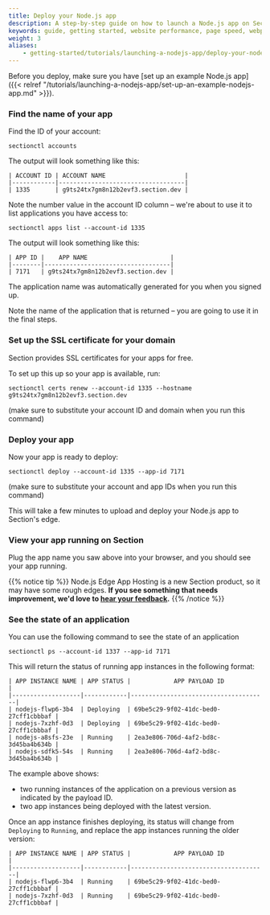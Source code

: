 ```yaml
---
title: Deploy your Node.js app
description: A step-by-step guide on how to launch a Node.js app on Section.
keywords: guide, getting started, website performance, page speed, webpage speed, website security, content delivery network, CDN
weight: 3
aliases:
    - getting-started/tutorials/launching-a-nodejs-app/deploy-your-nodejs-app/
---
```


Before you deploy, make sure you have [set up an example Node.js app]({{< relref "/tutorials/launching-a-nodejs-app/set-up-an-example-nodejs-app.md" >}}).

### Find the name of your app

Find the ID of your account:

```
sectionctl accounts
```

The output will look something like this:

```
| ACCOUNT ID | ACCOUNT NAME                      |
|------------|-----------------------------------|
| 1335       | g9ts24tx7gm8n12b2evf3.section.dev |
```

Note the number value in the account ID column – we're about to use it to list applications you have access to:

```
sectionctl apps list --account-id 1335
```

The output will look something like this:

```
| APP ID |    APP NAME                       |
|--------|-----------------------------------|
| 7171   | g9ts24tx7gm8n12b2evf3.section.dev |
```

The application name was automatically generated for you when you signed up.

Note the name of the application that is returned – you are going to use it in the final steps.

### Set up the SSL certificate for your domain

Section provides SSL certificates for your apps for free.

To set up this up so your app is available, run:

```
sectionctl certs renew --account-id 1335 --hostname g9ts24tx7gm8n12b2evf3.section.dev
```

(make sure to substitute your account ID and domain when you run this command)

### Deploy your app

Now your app is ready to deploy:

```
sectionctl deploy --account-id 1335 --app-id 7171
```

(make sure to substitute your account and app IDs when you run this command)

This will take a few minutes to upload and deploy your Node.js app to Section's edge.

### View your app running on Section

Plug the app name you saw above into your browser, and you should see your app running.

{{% notice tip %}}
Node.js Edge App Hosting is a new Section product, so it may have some rough edges. **If you see something that needs improvement, we'd love to [hear your feedback](https://support.section.io/hc/en-us/requests/new).**
{{% /notice %}}

### See the state of an application
You can use the following command to see the state of an application

```
sectionctl ps --account-id 1337 --app-id 7171
```

This will return the status of running app instances in the following format:

```
| APP INSTANCE NAME | APP STATUS |            APP PAYLOAD ID            |
|-------------------|------------|--------------------------------------|
| nodejs-flwp6-3b4  | Deploying  | 69be5c29-9f02-41dc-bed0-27cff1cbbbaf |
| nodejs-7xzhf-0d3  | Deploying  | 69be5c29-9f02-41dc-bed0-27cff1cbbbaf |
| nodejs-a8sfs-23e  | Running    | 2ea3e806-706d-4af2-bd8c-3d45ba4b634b |
| nodejs-sdfk5-54s  | Running    | 2ea3e806-706d-4af2-bd8c-3d45ba4b634b |
```

The example above shows:

- two running instances of the application on a previous version as indicated by the payload ID.
- two app instances being deployed with the latest version.

Once an app instance finishes deploying, its status will change from `Deploying` to `Running`, and replace the app instances running the older version:

```
| APP INSTANCE NAME | APP STATUS |            APP PAYLOAD ID            |
|-------------------|------------|--------------------------------------|
| nodejs-flwp6-3b4  | Running    | 69be5c29-9f02-41dc-bed0-27cff1cbbbaf |
| nodejs-7xzhf-0d3  | Running    | 69be5c29-9f02-41dc-bed0-27cff1cbbbaf |
```
